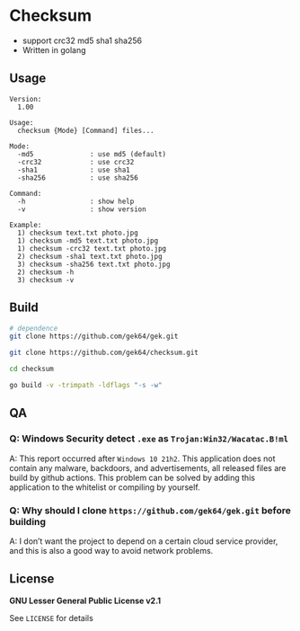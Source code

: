 # Checksum
- support crc32 md5 sha1 sha256
- Written in golang

## Usage
```
Version:
  1.00

Usage:
  checksum {Mode} [Command] files...

Mode:
  -md5              : use md5 (default)
  -crc32            : use crc32
  -sha1             : use sha1
  -sha256           : use sha256

Command:
  -h                : show help
  -v                : show version

Example:
  1) checksum text.txt photo.jpg
  1) checksum -md5 text.txt photo.jpg
  1) checksum -crc32 text.txt photo.jpg
  2) checksum -sha1 text.txt photo.jpg
  3) checksum -sha256 text.txt photo.jpg
  2) checksum -h
  3) checksum -v
```

## Build
```sh
# dependence
git clone https://github.com/gek64/gek.git

git clone https://github.com/gek64/checksum.git

cd checksum

go build -v -trimpath -ldflags "-s -w"
```

## QA

### Q: Windows Security detect `.exe` as `Trojan:Win32/Wacatac.B!ml`
A: This report occurred after `Windows 10 21h2`. This application does not contain any malware, backdoors, and advertisements, all released files are build by github actions. This problem can be solved by adding this application to the whitelist or compiling by yourself.

### Q: Why should I clone `https://github.com/gek64/gek.git` before building
A: I don’t want the project to depend on a certain cloud service provider, and this is also a good way to avoid network problems.


## License

**GNU Lesser General Public License v2.1**

See `LICENSE` for details
